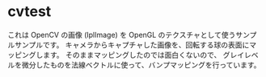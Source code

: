 cvtest
======

これは OpenCV の画像 (IplImage) を OpenGL のテクスチャとして使うサンプルサンプルです。
キャメラからキャプチャした画像を、回転する球の表面にマッピングします。
そのままマッピングしたのでは面白くないので、
グレイレベルを微分したものを法線ベクトルに使って、バンプマッピングを行っています。
